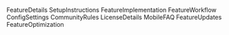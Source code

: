 FeatureDetails
SetupInstructions
FeatureImplementation
FeatureWorkflow
ConfigSettings
CommunityRules
LicenseDetails
MobileFAQ
FeatureUpdates
FeatureOptimization
